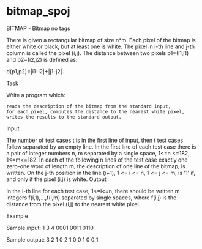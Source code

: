 # bitmap_spoj
BITMAP - Bitmap
no tags 

There is given a rectangular bitmap of size n*m. Each pixel of the bitmap is either white or black, but at least one is white. The pixel in i-th line and j-th column is called the pixel (i,j). The distance between two pixels p1=(i1,j1) and p2=(i2,j2) is defined as:

d(p1,p2)=|i1-i2|+|j1-j2|.

Task

Write a program which:

    reads the description of the bitmap from the standard input,
    for each pixel, computes the distance to the nearest white pixel,
    writes the results to the standard output. 

Input

The number of test cases t is in the first line of input, then t test cases follow separated by an empty line. In the first line of each test case there is a pair of integer numbers n, m separated by a single space, 1<=n <=182, 1<=m<=182. In each of the following n lines of the test case exactly one zero-one word of length m, the description of one line of the bitmap, is written. On the j-th position in the line (i+1), 1 <= i <= n, 1 <= j <= m, is '1' if, and only if the pixel (i,j) is white.
Output

In the i-th line for each test case, 1<=i<=n, there should be written m integers f(i,1),...,f(i,m) separated by single spaces, where f(i,j) is the distance from the pixel (i,j) to the nearest white pixel. 

Example

Sample input:
1
3 4
0001
0011
0110


Sample output:
3 2 1 0
2 1 0 0
1 0 0 1
